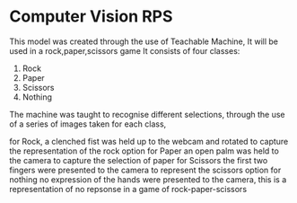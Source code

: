 # Computer Vision RPS


This model was created through the use of Teachable Machine, It will be used in a rock,paper,scissors game 
It consists of four classes:

1. Rock
2. Paper
3. Scissors
4. Nothing

The machine was taught to recognise different selections, through the use of a series of images taken for each class,

for Rock, a clenched fist was held up to the webcam and rotated to capture the representation of the rock option
for Paper an open palm was held to the camera to capture the selection of paper 
for Scissors the first two fingers were presented to the camera to represent the scissors option
for nothing no expression of the hands were presented to the camera, this is a representation of no repsonse in a game of rock-paper-scissors


